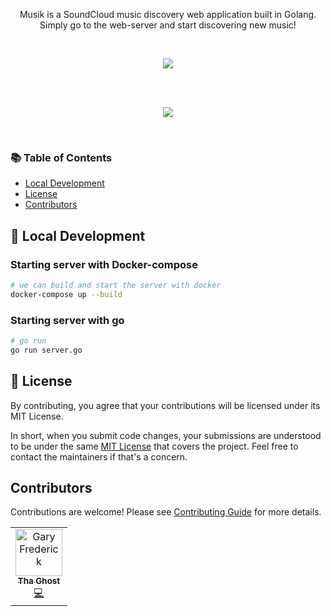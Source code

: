 <p align="center">
Musik is a SoundCloud music discovery web application built in Golang. Simply go to the web-server and start discovering new music!
</p>

<br>
<p align="center">
  <a href="https://goreportcard.com/badge/github.com/imthaghost/musik"><img src="https://goreportcard.com/badge/github.com/imthaghost/musik"></a>
</p>
<br>

<br>
<p align="center">
   <a href="#"><img src="https://github.com/imthaghost/musik/blob/master/docs/media/player.gif"></a>  
</p>
<br>

### 📚 Table of Contents
-   [Local Development](#localdevelopment)
-   [License](#license)
-   [Contributors](#contributors)

## 🚀 Local Development

### Starting server with Docker-compose

```bash
# we can build and start the server with docker
docker-compose up --build

```

### Starting server with go

```bash
# go run
go run server.go

```

## 📝 License

By contributing, you agree that your contributions will be licensed under its MIT License.

In short, when you submit code changes, your submissions are understood to be under the same [MIT License](http://choosealicense.com/licenses/mit/) that covers the project. Feel free to contact the maintainers if that's a concern.

## Contributors

Contributions are welcome! Please see [Contributing Guide](https://github.com/imthaghost/goclone/blob/master/docs/CONTRIBUTING.md) for more details.

<table>
  <tr>
    <td align="center"><a href="https://github.com/imthaghost"><img src="https://avatars3.githubusercontent.com/u/46610773?s=460&v=4" width="75px;" alt="Gary Frederick"/><br /><sub><b>Tha Ghost</b></sub></a><br /><a href="https://github.com/imthaghost/musik/commits?author=imthaghost" title="Code">💻</a></td>
  </tr>
